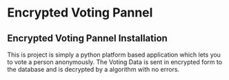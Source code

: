 # Encrypted Voting Pannel

Encrypted Voting Pannel
Installation
------------
This is project is simply a python platform based application which lets you to vote a person anonymously.
The Voting Data is sent in encrypted form to the database and is decrypted by a algorithm with no errors.  
